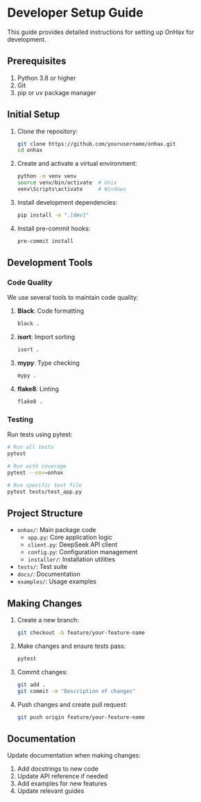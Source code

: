 # Developer Setup Guide

This guide provides detailed instructions for setting up OnHax for development.

## Prerequisites

1. Python 3.8 or higher
2. Git
3. pip or uv package manager

## Initial Setup

1. Clone the repository:
   ```bash
   git clone https://github.com/yourusername/onhax.git
   cd onhax
   ```

2. Create and activate a virtual environment:
   ```bash
   python -m venv venv
   source venv/bin/activate  # Unix
   venv\Scripts\activate     # Windows
   ```

3. Install development dependencies:
   ```bash
   pip install -e ".[dev]"
   ```

4. Install pre-commit hooks:
   ```bash
   pre-commit install
   ```

## Development Tools

### Code Quality

We use several tools to maintain code quality:

1. **Black**: Code formatting
   ```bash
   black .
   ```

2. **isort**: Import sorting
   ```bash
   isort .
   ```

3. **mypy**: Type checking
   ```bash
   mypy .
   ```

4. **flake8**: Linting
   ```bash
   flake8 .
   ```

### Testing

Run tests using pytest:
```bash
# Run all tests
pytest

# Run with coverage
pytest --cov=onhax

# Run specific test file
pytest tests/test_app.py
```

## Project Structure

- `onhax/`: Main package code
  - `app.py`: Core application logic
  - `client.py`: DeepSeek API client
  - `config.py`: Configuration management
  - `installer/`: Installation utilities
- `tests/`: Test suite
- `docs/`: Documentation
- `examples/`: Usage examples

## Making Changes

1. Create a new branch:
   ```bash
   git checkout -b feature/your-feature-name
   ```

2. Make changes and ensure tests pass:
   ```bash
   pytest
   ```

3. Commit changes:
   ```bash
   git add .
   git commit -m "Description of changes"
   ```

4. Push changes and create pull request:
   ```bash
   git push origin feature/your-feature-name
   ```

## Documentation

Update documentation when making changes:

1. Add docstrings to new code
2. Update API reference if needed
3. Add examples for new features
4. Update relevant guides